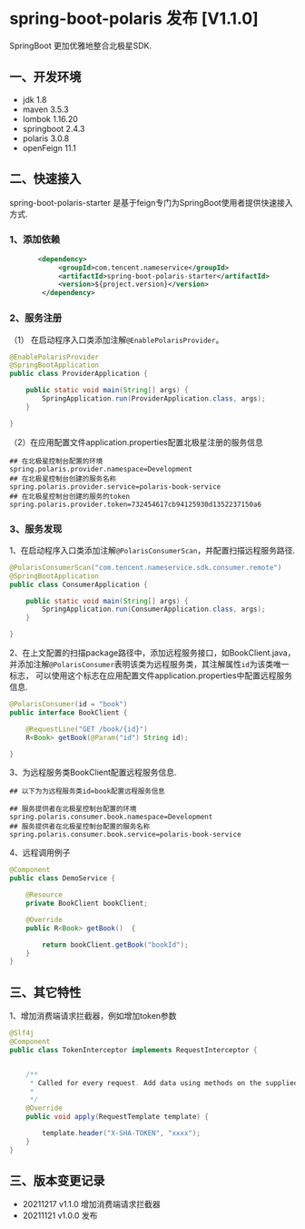 
# spring-boot-polaris 发布 [V1.1.0]

SpringBoot 更加优雅地整合北极星SDK.

## 一、开发环境

-   jdk 1.8
-   maven 3.5.3
-   lombok 1.16.20
-   springboot 2.4.3
-   polaris 3.0.8
-   openFeign 11.1

## 二、快速接入

spring-boot-polaris-starter 是基于feign专门为SpringBoot使用者提供快速接入方式.

### 1、添加依赖
```xml
       <dependency>
            <groupId>com.tencent.nameservice</groupId>
            <artifactId>spring-boot-polaris-starter</artifactId>
            <version>${project.version}</version>
        </dependency>
```

### 2、服务注册

（1） 在启动程序入口类添加注解`@EnablePolarisProvider`。
```java
@EnablePolarisProvider
@SpringBootApplication
public class ProviderApplication {

    public static void main(String[] args) {
        SpringApplication.run(ProviderApplication.class, args);
    }

}
```
（2）在应用配置文件application.properties配置北极星注册的服务信息
```properties
## 在北极星控制台配置的环境
spring.polaris.provider.namespace=Development
## 在北极星控制台创建的服务名称
spring.polaris.provider.service=polaris-book-service
## 在北极星控制台创建的服务的token
spring.polaris.provider.token=732454617cb94125930d1352237150a6
```

### 3、服务发现

1、在启动程序入口类添加注解`@PolarisConsumerScan`，并配置扫描远程服务路径.
```java
@PolarisConsumerScan("com.tencent.nameservice.sdk.consumer.remote")
@SpringBootApplication
public class ConsumerApplication {

    public static void main(String[] args) {
        SpringApplication.run(ConsumerApplication.class, args);
    }

}
```

2、在上文配置的扫描package路径中，添加远程服务接口，如BookClient.java，并添加注解`@PolarisConsumer`表明该类为远程服务类，其注解属性`id`为该类唯一标志，
可以使用这个标志在应用配置文件application.properties中配置远程服务信息.
```java
@PolarisConsumer(id = "book")
public interface BookClient {

    @RequestLine("GET /book/{id}")
    R<Book> getBook(@Param("id") String id);

}
```

3、为远程服务类BookClient配置远程服务信息.
```properties
## 以下为为远程服务类id=book配置远程服务信息

## 服务提供者在北极星控制台配置的环境
spring.polaris.consumer.book.namespace=Development
## 服务提供者在北极星控制台配置的服务名称
spring.polaris.consumer.book.service=polaris-book-service
```

4、远程调用例子
```java
@Component
public class DemoService {

    @Resource
    private BookClient bookClient;

    @Override
    public R<Book> getBook()  {

        return bookClient.getBook("bookId");
    }
}

```

## 三、其它特性

1、增加消费端请求拦截器，例如增加token参数
```java
@Slf4j
@Component
public class TokenInterceptor implements RequestInterceptor {


    /**
     * Called for every request. Add data using methods on the supplied {@link RequestTemplate}.
     *
     */
    @Override
    public void apply(RequestTemplate template) {

        template.header("X-SHA-TOKEN", "xxxx");
    }
}

```



## 三、版本变更记录

* 20211217 v1.1.0 增加消费端请求拦截器
* 20211121 v1.0.0 发布

